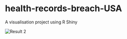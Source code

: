 # health-records-breach-USA
A visualisation project using R Shiny



![Result 2](/Users/swathinataraj/Desktop/R2)
